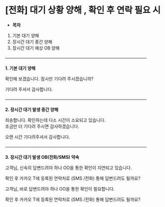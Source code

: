 # [전화] 대기 상황 양해 , 확인 후 연락 필요 시

* **목차**

1. 기본 대기 양해
2. 장시간 대기 중간 양해
3. 장시간 대기 예상 OB 양해

──────────────────────────────────────────────

**1. 기본 대기 양해**

확인해 보겠습니다. 잠시만 기다려 주시겠습니까?

기다려 주셔서 감사합니다.

──────────────────────────────────────────────

**2. 장시간 대기 발생 중간 양해**

죄송합니다. 확인하는데 다소 시간이 소요되고 있습니다.   
조금만 더 기다려 주시면 감사하겠습니다.

오랜 시간 기다려주셔서 감사합니다.

──────────────────────────────────────────────

**3. 장시간 대기 발생 OB(전화/SMS) 약속**

고객님, 신속히 답변드려야 하나 OO을 통한 확인이 지연되고 있습니다.

확인 후 카카오 T에 등록된 연락처로 (SMS /전화) 통해 답변드려도 될까요?

고객님, 바로 답변드려야 하나 OO을 통한 확인이 필요합니다.

확인 후 카카오 T에 등록된 연락처로 (SMS /전화) 통해 답변드려도 될까요?